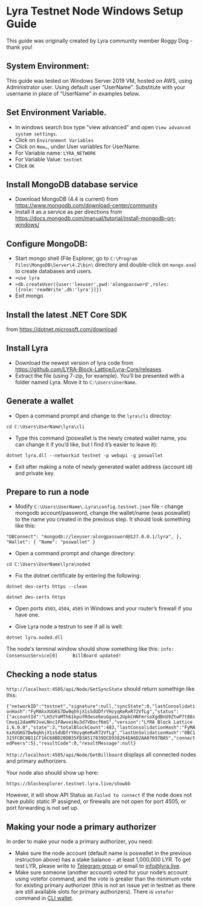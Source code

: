 # Lyra Testnet Node Windows Setup Guide
This guide was originally created by Lyra community member Roggy Dog - thank you!

## System Environment:
This guide was tested on Windows Server 2019 VM, hosted on AWS, using Administrator user.
Using default user “UserName”. Substitute with your username in place of “UserName” in examples below.

## Set Environment Variable.
* In windows search box type "view advanced" and open `View advanced system settings`.
* Click on `Environment Variables`
* Click on `New…`, under User variables for UserName.
* For Variable name: `LYRA_NETWORK`
* For Variable Value: `testnet`
* Click `OK`

## Install MongoDB database service
* Download MongoDB (4.4 is current) from https://www.mongodb.com/download-center/community
* Install it as a service as per directions from https://docs.mongodb.com/manual/tutorial/install-mongodb-on-windows/

## Configure MongoDB:
* Start mongo shell (File Explorer, go to `C:\Program Files\MongoDB\Server\4.2\bin\` directory and double-click on `mongo.exe`) to create databases and users.
* `>use lyra`
* `>db.createUser({user:'lexuser',pwd:'alongpassword',roles:[{role:'readWrite',db:'lyra'}]})`
* Exit mongo

## Install the latest .NET Core SDK
from https://dotnet.microsoft.com/download

## Install Lyra 
* Download the newest version of lyra code from https://github.com/LYRA-Block-Lattice/Lyra-Core/releases 
* Extract the file (using 7-zip, for example). You’ll be presented with a folder named Lyra. Move it to `C:\Users\UserName`. 

## Generate a wallet
* Open a command prompt and change to the `lyra\cli` directoy:

`cd C:\Users\UserName\lyra\cli`
* Type this command (poswallet is the newly created wallet name, you can change it if you’d like, but I find it’s easier to leave it):

`dotnet lyra.dll --networkid testnet -p webapi -g poswallet`

* Exit after making a note of newly generated wallet address (account id) and private key.

## Prepare to run a node
* Modify `C:\Users\UserName\.Lyra\config.testnet.json` file - change mongodb account/password, 
change the wallet/name (was poswallet) to the name you created in the previous step. It should look something like this:

`"DBConnect": "mongodb://lexuser:alongpassword@127.0.0.1/lyra",
         			        },
        		"Wallet": {
          			"Name": "poswallet"
       	 	}`
	
* Open a command prompt and change directory: 

`cd C:\Users\UserName\lyra\noded`

* Fix the dotnet certificate by entering the following:

`dotnet dev-certs https --clean`

`dotnet dev-certs https`

* Open ports `4503`, `4504`, `4505` in Windows and your router’s firewall if you have one.

* Give Lyra node a testrun to see if all is well:

`dotnet lyra.noded.dll`

The node's terminal window should show something like this:
`info: ConsensusService[0]`
`      BillBoard updated! `

## Checking a node status

`http://localhost:4505/api/Node/GetSyncState` should return somethign like this: 

`{"networkID":"testnet","signature":null,"syncState":0,"lastConsolidationHash":"FyMAkxXUGKG7Dw9qhhjX1sSdUDfrYHzyqKeRxR72VfLg","status":{"accountId":"LH3zYaMTh61kpufRdese6euGgaoL2UpkCHNFmrsoXgdBnU9ZtwP7t88sCmvqi2damMVJveLNnc1F8wveiNu3d7VDocf6mS","version":"LYRA Block Lattice 1.6.0.0","state":3,"totalBlockCount":483,"lastConsolidationHash":"FyMAkxXUGKG7Dw9qhhjX1sSdUDfrYHzyqKeRxR72VfLg","lastUnSolidationHash":"0BC1315FCBC8B11CF16C68BD20DB35FB3A517839DCD938264EA6D2AA07697BA5","connectedPeers":5},"resultCode":0,"resultMessage":null}`

`http://localhost:4505/api/Node/GetBillboard` displays all connected nodes and primary authorizers.

Your node also should show up here:

`https://blockexplorer.testnet.lyra.live/showbb`

However, it will show API Status as `Failed to connect` if the node does not have public static IP assigned, or firewalls are not open for port 4505, or port forwarding is not set up.

## Making your node a primary authorizer
In order to make your node a primary authorizer, you need:

* Make sure the node account (default name is poswallet in the previous instruction above) has a stake balance - at least 1,000,000 LYR. 
To get test LYR, please write to [Telegram group](https://t.me/joinchat/F25OCR1H3Fdq_IUNJfclSQ) or email to info@lyra.live.
* Make sure someone (another account) voted for your node’s account using votefor command, 
and the vote is greater than the minimum vote for existing primary authorizer (this is not an issue yet in testnet as there are still available slots for primary authorizers).
There is `votefor` command in [CLI wallet](https://github.com/LYRA-Block-Lattice/LYRA-Docs/blob/master/How%20to%20run%20Lyra%20CLI%20Wallet%20on%20testnet.md).
